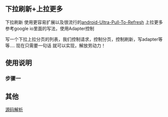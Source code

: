 ## 下拉刷新+上拉更多

下拉刷新 使用更容易扩展以及很流行的[android-Ultra-Pull-To-Refresh](https://github.com/liaohuqiu/android-Ultra-Pull-To-Refresh)
上拉更多 参考google io里面的写法，使用Adapter控制

写一个下拉上拉分页的列表，我们控制请求，控制分页，控制刷新，写adapter等等....
现在只需要一句话 就可以实现，解放劳动力！

## 使用说明

### 步骤一


## 其他

[源码解析](http://a.codekk.com/detail/Android/Grumoon/android-Ultra-Pull-To-Refresh%20%E6%BA%90%E7%A0%81%E8%A7%A3%E6%9E%90)

